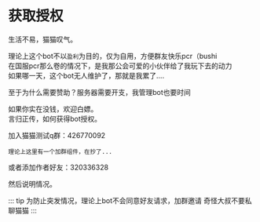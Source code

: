 # 获取授权

生活不易，猫猫叹气。

理论上这个bot不以`盈利`为目的，仅为自用，方便群友快乐pcr（bushi  
在国服pcr那么卷的情况下，是我那公会可爱的小伙伴给了我玩下去的动力  
如果哪一天，这个bot无人维护了，那就是我累了....  

至于为什么需要赞助？服务器需要开支，我管理bot也要时间

如果你实在没钱，欢迎白嫖。  
言归正传，如何获得bot授权。

加入猫猫测试q群：426770092

`理论上这里有一个加群组件，在抄了...`

或者添加作者好友：320336328

然后说明情况。

::: tip
为防止突发情况，理论上bot不会同意好友请求，加群邀请
奇怪大叔不要私聊猫猫
:::
